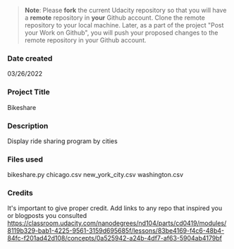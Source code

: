 >**Note**: Please **fork** the current Udacity repository so that you will have a **remote** repository in **your** Github account. Clone the remote repository to your local machine. Later, as a part of the project "Post your Work on Github", you will push your proposed changes to the remote repository in your Github account.

### Date created
03/26/2022

### Project Title
Bikeshare

### Description
Display ride sharing program by cities

### Files used
bikeshare.py
chicago.csv
new_york_city.csv
washington.csv

### Credits
It's important to give proper credit. Add links to any repo that inspired you or blogposts you consulted
https://classroom.udacity.com/nanodegrees/nd104/parts/cd0419/modules/8119b329-bab1-4225-9561-3159d695685f/lessons/83be4169-f4c6-48b4-84fc-f201ad42d108/concepts/0a525942-a24b-4df7-af63-5904ab4179bf

